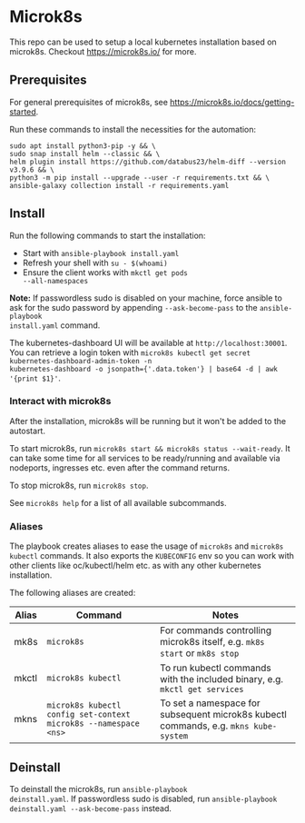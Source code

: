 # Microk8s
This repo can be used to setup a local kubernetes installation based on microk8s.
Checkout https://microk8s.io/ for more.

## Prerequisites
For general prerequisites of microk8s, see https://microk8s.io/docs/getting-started.

Run these commands to install the necessities for the automation:

```
sudo apt install python3-pip -y && \
sudo snap install helm --classic && \
helm plugin install https://github.com/databus23/helm-diff --version v3.9.6 && \
python3 -m pip install --upgrade --user -r requirements.txt && \
ansible-galaxy collection install -r requirements.yaml
```

## Install
Run the following commands to start the installation:
  * Start with <code>ansible-playbook install.yaml</code>
  * Refresh your shell with <code>su - $(whoami)</code>
  * Ensure the client works with <code>mkctl get pods --all-namespaces</code>

**Note:** If passwordless sudo is disabled on your machine, force ansible to ask for the sudo password by appending <code>--ask-become-pass</code> to the <code>ansible-playbook install.yaml</code> command. 

The kubernetes-dashboard UI will be available at <code>http://localhost:30001</code>.
You can retrieve a login token with <code>microk8s kubectl get secret kubernetes-dashboard-admin-token -n kubernetes-dashboard -o jsonpath={'.data.token'} | base64 -d | awk '{print $1}'</code>.

### Interact with microk8s
After the installation, microk8s will be running but it won't be added to the autostart.

To start microk8s, run `microk8s start && microk8s status --wait-ready`. It can take some time
for all services to be ready/running and available via nodeports, ingresses etc. even after 
the command returns.

To stop microk8s, run `microk8s stop`.

See `microk8s help` for a list of all available subcommands.

### Aliases
The playbook creates aliases to ease the usage of `microk8s` and `microk8s kubectl` commands.
It also exports the `KUBECONFIG` env so you can work with other clients like oc/kubectl/helm etc.
as with any other kubernetes installation.

The following aliases are created:

| Alias | Command                                                         | Notes                                                                                |
| ----- | --------------------------------------------------------------- | ------------------------------------------------------------------------------------ |
| mk8s  | `microk8s`                                                      | For commands controlling microk8s itself, e.g. `mk8s start` or `mk8s stop`           |
| mkctl | `microk8s kubectl`                                              | To run kubectl commands with the included binary, e.g. `mkctl get services`          |
| mkns  | `microk8s kubectl config set-context microk8s --namespace <ns>` | To set a namespace for subsequent microk8s kubectl commands, e.g. `mkns kube-system` |

## Deinstall
To deinstall the microk8s, run <code>ansible-playbook deinstall.yaml</code>.
If passwordless sudo is disabled, run <code>ansible-playbook deinstall.yaml --ask-become-pass</code> instead.
